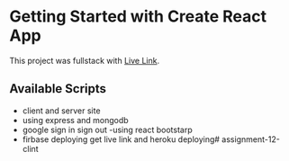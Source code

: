 # Getting Started with Create React App

This project was fullstack with [Live Link](https://assignment-12-86f99.web.app/).

## Available Scripts

- client and server site
- using express and mongodb
- google sign in sign out
-using react bootstarp
- firbase deploying get live link and heroku deploying#   a s s i g n m e n t - 1 2 - c l i n t  
 